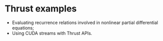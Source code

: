 # Thrust examples

- Evaluating recurrence relations involved in nonlinear partial differential equations;
- Using CUDA streams with Thrust APIs.
